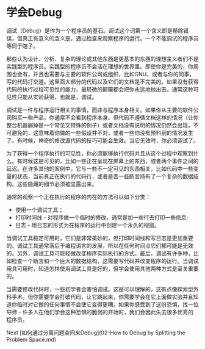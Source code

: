 # 学会Debug

调试（Debug）是作为一个程序员的基石。调试这个词第一个含义即是移除错误，但真正有意义的含义是，通过检查来观察程序的运行。一个不能调试的程序员等同于瞎子。

那些认为设计、分析、复杂的理论或其他东西是更基本的东西的理想主义者们不是实践型的程序员。实践型的程序员不会活在理想的世界里。即使你是完美的，你周围也会有，并且也需要与主要的软件公司或组织，比如GNU，或者与你的同事，写的代码打交道。这里面大部分的代码以及它们的文档是不完美的。如果没有获得代码的执行过程可见性的能力，最轻微的颠簸都会把你永远地抛出去。通常这种可见性只能从实验获得，也就是，调试。

调试是一件与程序运行相关的事情，而非与程序本身相关。如果你从主要的软件公司购买一些产品，你通常不会看到程序本身。但代码不遵循文档这样的情况（让你整台机器崩掉是一个常见又特殊的例子）或者文档没有说明的情况仍然会出现，不可避免的，这意味着你做的一些假设并不对，或者一些你没有预料到的情况发生了。有时候，神奇的修改源代码的技巧可能会生效。当它无效时，你必须调试了。

为了获得一个程序执行的可见性，你必须能够执行代码并且从这个过程中观察到什么。有时候这是可见的，比如一些正在呈现在屏幕上的东西，或者两个事件之间的延迟。在许多其他的案例中，它与一些不一定可见的东西相关，比如代码中一些变量的状态，当前真正在执行的代码行，或者是否一些断言持有了一个复杂的数据结构。这些隐藏的细节必须被显露出来。


通常的观察一个正在执行的程序的内在的方法可以如下分类：

- 使用一个调试工具；
- 打印时间线 - 对程序做一个临时的修改，通常是加一些行去打印一些信息;
- 日志 - 用日志的形式为在程序的运行中创建一个永久的视窗。

当调试工具稳定可用时，它们是非常美妙的，但打印时间线和写日志是更加重要的。调试工具通常落后于编程语言的发展，所以在任何时间点它们都可能是无效的。另外，调试工具可能轻微改变程序实际执行的方式。最后，调试有许多种，比如检查一个断言和一个巨大的数据结构，这需要写代码并改变程序的运行。当调试用具可用时，知道怎样使用调试工具是好的，但学会使用其他两种方式是至关重要的。

当需要修改代码时，一些初学者会害怕调试。这是可以理解的，这有点像探索型外科手术。但你需要学会打破代码，让它跳起来，你需要学会在它上面做实验并且知道你临时对它做的任何事情不会使它变得更糟。如果你感受到了这份恐惧，找一位导师 - 许多人在他们学会这种恐惧的脆弱的开始时，我们会因此失去很多优秀的程序员。

Next [如何通过分离问题空间来Debug](02-How to Debug by Splitting the Problem Space.md)
